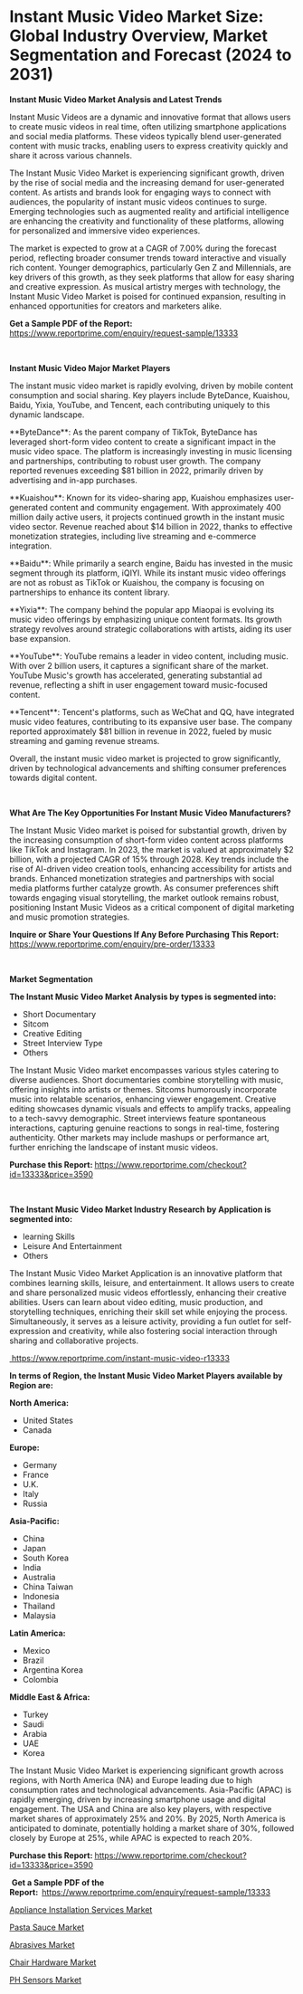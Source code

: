 <p><h1>Instant Music Video Market Size: Global Industry Overview, Market Segmentation and Forecast (2024 to 2031)</h1></p><p><strong>Instant Music Video Market Analysis and Latest Trends</strong></p>
<p><p>Instant Music Videos are a dynamic and innovative format that allows users to create music videos in real time, often utilizing smartphone applications and social media platforms. These videos typically blend user-generated content with music tracks, enabling users to express creativity quickly and share it across various channels. </p><p>The Instant Music Video Market is experiencing significant growth, driven by the rise of social media and the increasing demand for user-generated content. As artists and brands look for engaging ways to connect with audiences, the popularity of instant music videos continues to surge. Emerging technologies such as augmented reality and artificial intelligence are enhancing the creativity and functionality of these platforms, allowing for personalized and immersive video experiences.</p><p>The market is expected to grow at a CAGR of 7.00% during the forecast period, reflecting broader consumer trends toward interactive and visually rich content. Younger demographics, particularly Gen Z and Millennials, are key drivers of this growth, as they seek platforms that allow for easy sharing and creative expression. As musical artistry merges with technology, the Instant Music Video Market is poised for continued expansion, resulting in enhanced opportunities for creators and marketers alike.</p></p>
<p><strong>Get a Sample PDF of the Report:&nbsp;</strong> <a href="https://www.reportprime.com/enquiry/request-sample/13333?utm_campaign=114&utm_medium=2&utm_source=Github&utm_content=ia&utm_term=25122024&utm_id=instant-music-video">https://www.reportprime.com/enquiry/request-sample/13333</a></p>
<p>&nbsp;</p>
<p><strong>Instant Music Video Major Market Players</strong></p>
<p><p>The instant music video market is rapidly evolving, driven by mobile content consumption and social sharing. Key players include ByteDance, Kuaishou, Baidu, Yixia, YouTube, and Tencent, each contributing uniquely to this dynamic landscape.</p><p>**ByteDance**: As the parent company of TikTok, ByteDance has leveraged short-form video content to create a significant impact in the music video space. The platform is increasingly investing in music licensing and partnerships, contributing to robust user growth. The company reported revenues exceeding $81 billion in 2022, primarily driven by advertising and in-app purchases.</p><p>**Kuaishou**: Known for its video-sharing app, Kuaishou emphasizes user-generated content and community engagement. With approximately 400 million daily active users, it projects continued growth in the instant music video sector. Revenue reached about $14 billion in 2022, thanks to effective monetization strategies, including live streaming and e-commerce integration.</p><p>**Baidu**: While primarily a search engine, Baidu has invested in the music segment through its platform, iQIYI. While its instant music video offerings are not as robust as TikTok or Kuaishou, the company is focusing on partnerships to enhance its content library.</p><p>**Yixia**: The company behind the popular app Miaopai is evolving its music video offerings by emphasizing unique content formats. Its growth strategy revolves around strategic collaborations with artists, aiding its user base expansion.</p><p>**YouTube**: YouTube remains a leader in video content, including music. With over 2 billion users, it captures a significant share of the market. YouTube Music's growth has accelerated, generating substantial ad revenue, reflecting a shift in user engagement toward music-focused content.</p><p>**Tencent**: Tencent's platforms, such as WeChat and QQ, have integrated music video features, contributing to its expansive user base. The company reported approximately $81 billion in revenue in 2022, fueled by music streaming and gaming revenue streams.</p><p>Overall, the instant music video market is projected to grow significantly, driven by technological advancements and shifting consumer preferences towards digital content.</p></p>
<p>&nbsp;</p>
<p><strong>What Are The Key Opportunities For Instant Music Video Manufacturers?</strong></p>
<p><p>The Instant Music Video market is poised for substantial growth, driven by the increasing consumption of short-form video content across platforms like TikTok and Instagram. In 2023, the market is valued at approximately $2 billion, with a projected CAGR of 15% through 2028. Key trends include the rise of AI-driven video creation tools, enhancing accessibility for artists and brands. Enhanced monetization strategies and partnerships with social media platforms further catalyze growth. As consumer preferences shift towards engaging visual storytelling, the market outlook remains robust, positioning Instant Music Videos as a critical component of digital marketing and music promotion strategies.</p></p>
<p><strong>Inquire or Share Your Questions If Any Before Purchasing This Report:</strong> <a href="https://www.reportprime.com/enquiry/pre-order/13333?utm_campaign=114&utm_medium=2&utm_source=Github&utm_content=ia&utm_term=25122024&utm_id=instant-music-video">https://www.reportprime.com/enquiry/pre-order/13333</a></p>
<p>&nbsp;</p>
<p><strong>Market Segmentation</strong></p>
<p><strong>The Instant Music Video Market Analysis by types is segmented into:</strong></p>
<p><ul><li>Short Documentary</li><li>Sitcom</li><li>Creative Editing</li><li>Street Interview Type</li><li>Others</li></ul></p>
<p><p>The Instant Music Video market encompasses various styles catering to diverse audiences. Short documentaries combine storytelling with music, offering insights into artists or themes. Sitcoms humorously incorporate music into relatable scenarios, enhancing viewer engagement. Creative editing showcases dynamic visuals and effects to amplify tracks, appealing to a tech-savvy demographic. Street interviews feature spontaneous interactions, capturing genuine reactions to songs in real-time, fostering authenticity. Other markets may include mashups or performance art, further enriching the landscape of instant music videos.</p></p>
<p><strong>Purchase this Report:&nbsp;</strong><a href="https://www.reportprime.com/checkout?id=13333&price=3590&utm_campaign=114&utm_medium=2&utm_source=Github&utm_content=ia&utm_term=25122024&utm_id=instant-music-video">https://www.reportprime.com/checkout?id=13333&price=3590</a></p>
<p>&nbsp;</p>
<p><strong>The Instant Music Video Market Industry Research by Application is segmented into:</strong></p>
<p><ul><li>learning Skills</li><li>Leisure And Entertainment</li><li>Others</li></ul></p>
<p><p>The Instant Music Video Market Application is an innovative platform that combines learning skills, leisure, and entertainment. It allows users to create and share personalized music videos effortlessly, enhancing their creative abilities. Users can learn about video editing, music production, and storytelling techniques, enriching their skill set while enjoying the process. Simultaneously, it serves as a leisure activity, providing a fun outlet for self-expression and creativity, while also fostering social interaction through sharing and collaborative projects.</p></p>
<p><a href="https://www.reportprime.com/instant-music-video-r13333?utm_campaign=114&utm_medium=2&utm_source=Github&utm_content=ia&utm_term=25122024&utm_id=instant-music-video">&nbsp;https://www.reportprime.com/instant-music-video-r13333</a></p>
<p><strong>In terms of Region, the Instant Music Video Market Players available by Region are:</strong></p>
<p>
    <p> <strong> North America: </strong>
        <ul>
            <li>United States</li>
            <li>Canada</li>
        </ul>
        </p> 
    <p> <strong> Europe: </strong>
        <ul>
            <li>Germany</li>
            <li>France</li>
            <li>U.K.</li>
            <li>Italy</li>
            <li>Russia</li>
        </ul>
        </p> 
    <p> <strong> Asia-Pacific: </strong>
        <ul>
            <li>China</li>
            <li>Japan</li>
            <li>South Korea</li>
            <li>India</li>
            <li>Australia</li>
            <li>China Taiwan</li>
            <li>Indonesia</li>
            <li>Thailand</li>
            <li>Malaysia</li>
        </ul>
        </p> 
    <p> <strong> Latin America: </strong>
        <ul>
            <li>Mexico</li>
            <li>Brazil</li>
            <li>Argentina Korea</li>
            <li>Colombia</li>
        </ul>
        </p> 
    <p> <strong> Middle East & Africa: </strong>
        <ul>
            <li>Turkey</li>
            <li>Saudi</li>
            <li>Arabia</li>
            <li>UAE</li>
            <li>Korea</li>
        </ul>
    </p>
    </p>
<p><p>The Instant Music Video Market is experiencing significant growth across regions, with North America (NA) and Europe leading due to high consumption rates and technological advancements. Asia-Pacific (APAC) is rapidly emerging, driven by increasing smartphone usage and digital engagement. The USA and China are also key players, with respective market shares of approximately 25% and 20%. By 2025, North America is anticipated to dominate, potentially holding a market share of 30%, followed closely by Europe at 25%, while APAC is expected to reach 20%.</p></p>
<p><strong>Purchase this Report: </strong><a href="https://www.reportprime.com/checkout?id=13333&price=3590&utm_campaign=114&utm_medium=2&utm_source=Github&utm_content=ia&utm_term=25122024&utm_id=instant-music-video">https://www.reportprime.com/checkout?id=13333&price=3590</a></p>
<p>&nbsp;<strong>Get a Sample PDF of the Report:&nbsp;&nbsp;</strong><a href="https://www.reportprime.com/enquiry/request-sample/13333?utm_campaign=114&utm_medium=2&utm_source=Github&utm_content=ia&utm_term=25122024&utm_id=instant-music-video">https://www.reportprime.com/enquiry/request-sample/13333</a></p>
<p><strong></strong></p>
<p><p><a href="https://github.com/MonroeBullock54/Market-Research-Report-List-1/blob/main/appliance-installation-services-market.md?utm_campaign=114&utm_medium=2&utm_source=Github&utm_content=ia&utm_term=25122024&utm_id=instant-music-video">Appliance Installation Services Market</a></p><p><a href="https://www.linkedin.com/pulse/pasta-sauce-market-investigation-industry-evolution-otjte?utm_campaign=114&utm_medium=2&utm_source=Github&utm_content=ia&utm_term=25122024&utm_id=instant-music-video">Pasta Sauce Market</a></p><p><a href="https://www.linkedin.com/pulse/a-mkt-nova-vc8zf?utm_campaign=114&utm_medium=2&utm_source=Github&utm_content=ia&utm_term=25122024&utm_id=instant-music-video">Abrasives Market</a></p><p><a href="https://github.com/shondapmbau/Market-Research-Report-List-1/blob/main/chair-hardware-market.md?utm_campaign=114&utm_medium=2&utm_source=Github&utm_content=ia&utm_term=25122024&utm_id=instant-music-video">Chair Hardware Market</a></p><p><a href="https://www.linkedin.com/pulse/p-factrackr-ho6he?utm_campaign=114&utm_medium=2&utm_source=Github&utm_content=ia&utm_term=25122024&utm_id=instant-music-video">PH Sensors Market</a></p></p>